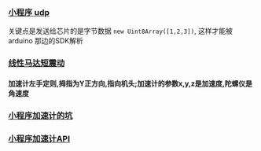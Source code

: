 

### [小程序 udp](https://www.jianshu.com/p/97b8f905d902)
关键点是发送给芯片的是字节数据 ```new Uint8Array([1,2,3])```, 这样才能被arduino 那边的SDK解析

### [线性马达短震动](https://developers.weixin.qq.com/minigame/dev/api/device/vibrate/wx.vibrateShort.html)

#### 加速计左手定则,拇指为Y正方向,指向机头;加速计的参数x,y,z是加速度,陀螺仪是角速度
### [小程序加速计的坑]( https://blog.csdn.net/frankkay/article/details/80485095)
### [小程序加速计API](https://developers.weixin.qq.com/miniprogram/dev/api/device/accelerometer/wx.onAccelerometerChange.html)
